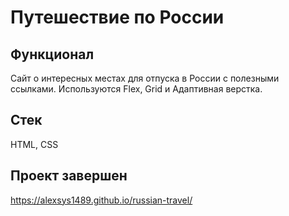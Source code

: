 # Путешествие по России

## Функционал
Сайт о интересных местах для отпуска в России с полезными ссылками.
Используются Flex, Grid и Адаптивная верстка.

## Стек
HTML, CSS

## Проект завершен

https://alexsys1489.github.io/russian-travel/
